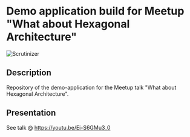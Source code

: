 # Demo application build for Meetup "What about Hexagonal Architecture"

![Scrutinizer](https://scrutinizer-ci.com/g/cwdt/hexagonal-architecture-demo/badges/quality-score.png?b=master)

## Description
Repository of the demo-application for the Meetup talk "What about Hexagonal Architecture".

## Presentation
See talk @ https://youtu.be/Ei-S6GMu3_0
